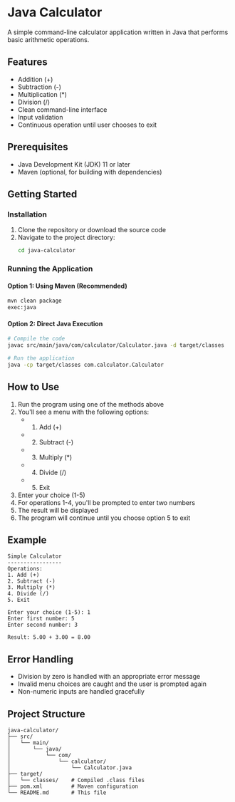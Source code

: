 # Java Calculator

A simple command-line calculator application written in Java that performs basic arithmetic operations.

## Features

- Addition (+)
- Subtraction (-)
- Multiplication (*)
- Division (/)
- Clean command-line interface
- Input validation
- Continuous operation until user chooses to exit

## Prerequisites

- Java Development Kit (JDK) 11 or later
- Maven (optional, for building with dependencies)

## Getting Started

### Installation

1. Clone the repository or download the source code
2. Navigate to the project directory:
   ```bash
   cd java-calculator
   ```

### Running the Application

#### Option 1: Using Maven (Recommended)
```bash
mvn clean package
exec:java
```

#### Option 2: Direct Java Execution
```bash
# Compile the code
javac src/main/java/com/calculator/Calculator.java -d target/classes

# Run the application
java -cp target/classes com.calculator.Calculator
```

## How to Use

1. Run the program using one of the methods above
2. You'll see a menu with the following options:
   - 1. Add (+)
   - 2. Subtract (-)
   - 3. Multiply (*)
   - 4. Divide (/)
   - 5. Exit
3. Enter your choice (1-5)
4. For operations 1-4, you'll be prompted to enter two numbers
5. The result will be displayed
6. The program will continue until you choose option 5 to exit

## Example

```
Simple Calculator
-----------------
Operations:
1. Add (+)
2. Subtract (-)
3. Multiply (*)
4. Divide (/)
5. Exit

Enter your choice (1-5): 1
Enter first number: 5
Enter second number: 3

Result: 5.00 + 3.00 = 8.00
```

## Error Handling

- Division by zero is handled with an appropriate error message
- Invalid menu choices are caught and the user is prompted again
- Non-numeric inputs are handled gracefully

## Project Structure

```
java-calculator/
├── src/
│   └── main/
│       └── java/
│           └── com/
│               └── calculator/
│                   └── Calculator.java
├── target/
│   └── classes/    # Compiled .class files
├── pom.xml         # Maven configuration
└── README.md       # This file
```
